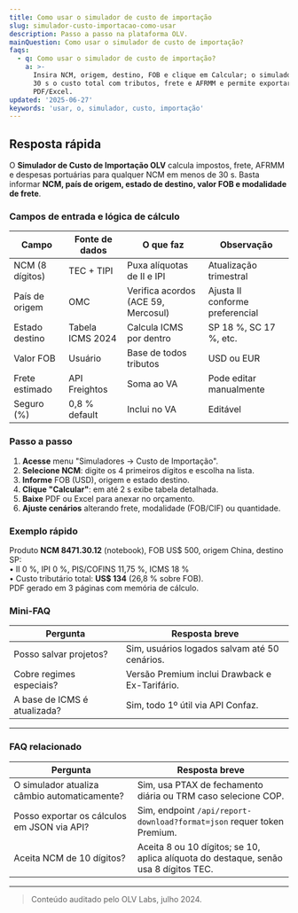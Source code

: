 ```yaml
---
title: Como usar o simulador de custo de importação
slug: simulador-custo-importacao-como-usar
description: Passo a passo na plataforma OLV.
mainQuestion: Como usar o simulador de custo de importação?
faqs:
  - q: Como usar o simulador de custo de importação?
    a: >-
      Insira NCM, origem, destino, FOB e clique em Calcular; o simulador gera em
      30 s o custo total com tributos, frete e AFRMM e permite exportar
      PDF/Excel.
updated: '2025-06-27'
keywords: 'usar, o, simulador, custo, importação'
---
```


## Resposta rápida

O **Simulador de Custo de Importação OLV** calcula impostos, frete, AFRMM e despesas portuárias para qualquer NCM em menos de 30 s. Basta informar **NCM, país de origem, estado de destino, valor FOB e modalidade de frete**.

### Campos de entrada e lógica de cálculo

| Campo | Fonte de dados | O que faz | Observação |
| --- | --- | --- | --- |
| NCM (8 dígitos) | TEC + TIPI | Puxa alíquotas de II e IPI | Atualização trimestral |
| País de origem | OMC | Verifica acordos (ACE 59, Mercosul) | Ajusta II conforme preferencial |
| Estado destino | Tabela ICMS 2024 | Calcula ICMS por dentro | SP 18 %, SC 17 %, etc. |
| Valor FOB | Usuário | Base de todos tributos | USD ou EUR |
| Frete estimado | API Freightos | Soma ao VA | Pode editar manualmente |
| Seguro (%) | 0,8 % default | Inclui no VA | Editável |

### Passo a passo

1. **Acesse** menu "Simuladores → Custo de Importação".  
2. **Selecione NCM**: digite os 4 primeiros dígitos e escolha na lista.  
3. **Informe** FOB (USD), origem e estado destino.  
4. **Clique "Calcular"**: em até 2 s exibe tabela detalhada.  
5. **Baixe** PDF ou Excel para anexar no orçamento.  
6. **Ajuste cenários** alterando frete, modalidade (FOB/CIF) ou quantidade.

### Exemplo rápido

Produto **NCM 8471.30.12** (notebook), FOB US$ 500, origem China, destino SP:  
• II 0 %, IPI 0 %, PIS/COFINS 11,75 %, ICMS 18 %  
• Custo tributário total: **US$ 134** (26,8 % sobre FOB).  
PDF gerado em 3 páginas com memória de cálculo.

### Mini-FAQ

| Pergunta | Resposta breve |
| --- | --- |
| Posso salvar projetos? | Sim, usuários logados salvam até 50 cenários. |
| Cobre regimes especiais? | Versão Premium inclui Drawback e Ex-Tarifário. |
| A base de ICMS é atualizada? | Sim, todo 1º útil via API Confaz. |

---

### FAQ relacionado

| Pergunta | Resposta breve |
| --- | --- |
| O simulador atualiza câmbio automaticamente? | Sim, usa PTAX de fechamento diária ou TRM caso selecione COP. |
| Posso exportar os cálculos em JSON via API? | Sim, endpoint `/api/report-download?format=json` requer token Premium. |
| Aceita NCM de 10 dígitos? | Aceita 8 ou 10 dígitos; se 10, aplica alíquota do destaque, senão usa 8 dígitos TEC. |

---

> Conteúdo auditado pelo OLV Labs, julho 2024.
